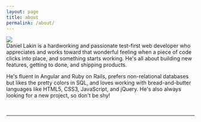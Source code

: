 ```yaml
---
layout: page
title: about
permalink: /about/
---
```


<img class="col one right rounded" src="https://github.com/dlakin01/folio/img/bluester.jpg">

<br/>
Daniel Lakin is a hardworking and passionate test-first web developer who appreciates and works toward that wonderful feeling when a piece of code clicks into place, and something starts working. He's all about building new features, getting to done, and shipping products.

He's fluent in Angular and Ruby on Rails, prefers non-relational databases but likes the pretty colors in SQL, and loves working with bread-and-butter languages like HTML5, CSS3, JavaScript, and jQuery. He's also always looking for a new project, so don't be shy!


<br/>
<hr/>
<br/>
<span class="contacticon center">
	<a href="mailto:dlakin01@gmail.com"><i class="fa fa-envelope-square"></i></a>
	<a href="https://github.com/DLakin01" target="_blank"><i class="fa fa-github-square"></i></a>
	<a href="https://www.linkedin.com/in/daniellakin" target="_blank"><i class="fa fa-linkedin-square"></i></a>
	<a href="https://twitter.com/ThroughTheSands" target="_blank"><i class="fa fa-twitter-square"></i></a>
</span>
